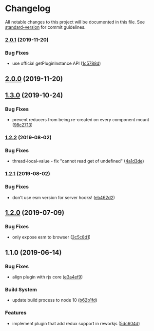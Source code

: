 # Changelog

All notable changes to this project will be documented in this file. See [standard-version](https://github.com/conventional-changelog/standard-version) for commit guidelines.

### [2.0.1](https://github.com/reworkjs/redux-adapter/compare/v2.0.0...v2.0.1) (2019-11-20)


### Bug Fixes

* use official getPluginInstance API ([1c5788d](https://github.com/reworkjs/redux-adapter/commit/1c5788d471582c0308f476f758b883d57bdd78ba))

## [2.0.0](https://github.com/reworkjs/redux-adapter/compare/v1.3.0...v2.0.0) (2019-11-20)

## [1.3.0](https://github.com/reworkjs/redux-adapter/compare/v1.2.2...v1.3.0) (2019-10-24)


### Bug Fixes

* prevent reducers from being re-created on every component mount ([98c2713](https://github.com/reworkjs/redux-adapter/commit/98c271319be16b99cfbdb6ced89b7e4843de45ef))

### [1.2.2](https://github.com/reworkjs/redux-adapter/compare/v1.2.1...v1.2.2) (2019-08-02)


### Bug Fixes

* thread-local-value - fix "cannot read get of undefined" ([4a1d3de](https://github.com/reworkjs/redux-adapter/commit/4a1d3de))



### [1.2.1](https://github.com/reworkjs/redux-adapter/compare/v1.2.0...v1.2.1) (2019-08-02)


### Bug Fixes

* don't use esm version for server hooks! ([eb462d2](https://github.com/reworkjs/redux-adapter/commit/eb462d2))



## [1.2.0](https://github.com/reworkjs/redux-adapter/compare/v1.1.0...v1.2.0) (2019-07-09)


### Bug Fixes

* only expose esm to browser ([3c5c8d1](https://github.com/reworkjs/redux-adapter/commit/3c5c8d1))



## 1.1.0 (2019-06-14)


### Bug Fixes

* align plugin with rjs core ([e3a4ef9](https://github.com/reworkjs/redux-adapter/commit/e3a4ef9))


### Build System

* update build process to node 10 ([b62b1fd](https://github.com/reworkjs/redux-adapter/commit/b62b1fd))


### Features

* implement plugin that add redux support in reworkjs ([5dc604d](https://github.com/reworkjs/redux-adapter/commit/5dc604d))
